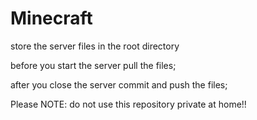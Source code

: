 Minecraft
=========
store the server files in the root directory

before you start the server pull the files;

after you close the server commit and push the files;

Please NOTE: do not use this repository private at home!! 

